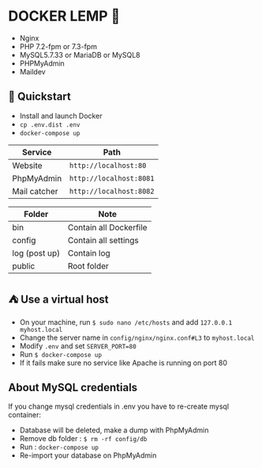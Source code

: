 # DOCKER LEMP 🚀
- Nginx
- PHP 7.2-fpm or 7.3-fpm
- MySQL5.7.33 or MariaDB or MySQL8
- PHPMyAdmin
- Maildev

## :rocket: Quickstart 
- Install and launch Docker  
- `cp .env.dist .env`  
- `docker-compose up`

| Service      | Path                      |
| ------------ | ------------------------- |
| Website      | `http://localhost:80`     | 
| PhpMyAdmin   | `http://localhost:8081`   |
| Mail catcher | `http://localhost:8082`   |

| Folder       | Note                      |
| ------------ | ------------------------- |
| bin          | Contain all Dockerfile    | 
| config       | Contain all settings      |
| log (post up)| Contain log               |
| public       | Root folder               |

## :tent: Use a virtual host
- On your machine, run `$ sudo nano /etc/hosts` and add `127.0.0.1   myhost.local`
- Change the server name in `config/nginx/nginx.conf#L3` to `myhost.local`
- Modify `.env` and set `SERVER_PORT=80`
- Run `$ docker-compose up`
- If it fails make sure no service like Apache is running on port 80 

## About MySQL credentials
If you change mysql credentials in .env you have to re-create mysql container:
- Database will be deleted, make a dump with PhpMyAdmin
- Remove db folder : `$ rm -rf config/db`
- Run : `docker-compose up` 
- Re-import your database on PhpMyAdmin
